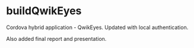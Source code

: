# buildQwikEyes
Cordova hybrid application - QwikEyes.
Updated with local authentication.

Also added final report and presentation.
